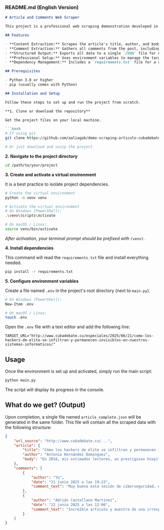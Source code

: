 ### **README.md (English Version)**

```markdown
# Article and Comments Web Scraper

This project is a professional web scraping demonstration developed in Python. The script is designed to extract the full content of a news article (title, author, and body) along with all its comments, and consolidate all the information into a single, well-structured JSON file.

## Features

- **Content Extraction:** Scrapes the article's title, author, and body.
- **Comment Extraction:** Gathers all comments from the post, including the commenter's name, date, and text.
- **Structured Output:** Exports all data to a single `JSON` file for easy consumption by other applications.
- **Professional Setup:** Uses environment variables to manage the target URL, separating configuration from code.
- **Dependency Management:** Includes a `requirements.txt` file for a quick and easy environment setup.

## Prerequisites

- Python 3.8 or higher
- pip (usually comes with Python)

## Installation and Setup

Follow these steps to set up and run the project from scratch.

**1. Clone or download the repository**

Get the project files on your local machine.

```bash
# If using git
git clone https://github.com/aaliagab/demo-scraping-articulo-cubadebate.git

# Or just download and unzip the project
```

**2. Navigate to the project directory**

```bash
cd /path/to/your/project
```

**3. Create and activate a virtual environment**

It is a best practice to isolate project dependencies.

```bash
# Create the virtual environment
python -m venv venv

# Activate the virtual environment
# On Windows (PowerShell):
.\venv\Scripts\Activate

# On macOS / Linux:
source venv/bin/activate
```
*After activation, your terminal prompt should be prefixed with `(venv)`.*

**4. Install dependencies**

This command will read the `requirements.txt` file and install everything needed.

```bash
pip install -r requirements.txt
```

**5. Configure environment variables**

Create a file named `.env` in the project's root directory (next to `main.py`).

```bash
# On Windows (PowerShell):
New-Item .env

# On macOS / Linux:
touch .env
```

Open the `.env` file with a text editor and add the following line:

```
TARGET_URL="http://www.cubadebate.cu/especiales/2025/06/21/como-los-hackers-de-elite-se-infiltran-y-permanecen-invisibles-en-nuestros-sistemas-informaticos/"
```

## Usage

Once the environment is set up and activated, simply run the main script:

```bash
python main.py
```

The script will display its progress in the console.

## What do we get? (Output)

Upon completion, a single file named `article_complete.json` will be generated in the same folder. This file will contain all the scraped data with the following structure:

```json
{
    "url_source": "http://www.cubadebate.cu/...",
    "article": {
        "title": "Cómo los hackers de élite se infiltran y permanecen invisibles en nuestros sistemas informáticos",
        "author": "Antonio Hernández Domínguez",
        "body": "En 2016, mis estimados lectores, un prestigioso hospital universitario en Alemania descubrió algo alarmante..."
    },
    "comments": [
        {
            "author": "Yo",
            "date": "21 junio 2025 a las 19:23",
            "comment_text": "Muy buena esta sesión de ciberseguridad, enseña al lector sobre temas que desconoce..."
        },
        {
            "author": "Adrián Castellano Martínez",
            "date": "22 junio 2025 a las 12:06",
            "comment_text": "Increíble artículo y muestra de una irresponsable e injustificada ingenuidad..."
        }
    ]
}
```
```